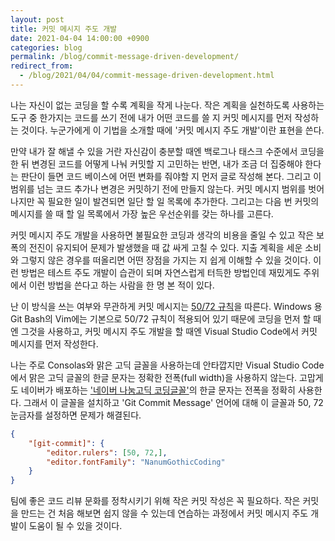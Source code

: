 ```yaml
---
layout: post
title: 커밋 메시지 주도 개발
date: 2021-04-04 14:00:00 +0900
categories: blog
permalink: /blog/commit-message-driven-development/
redirect_from:
  - /blog/2021/04/04/commit-message-driven-development.html
---
```


나는 자신이 없는 코딩을 할 수록 계획을 작게 나눈다. 작은 계획을 실천하도록 사용하는 도구 중 한가지는 코드를 쓰기 전에 내가 어떤 코드를 쓸 지 커밋 메시지를 먼저 작성하는 것이다. 누군가에게 이 기법을 소개할 때에 '커밋 메시지 주도 개발'이란 표현을 쓴다.

<!--more-->

만약 내가 잘 해낼 수 있을 거란 자신감이 충분할 때엔 백로그나 태스크 수준에서 코딩을 한 뒤 변경된 코드를 어떻게 나눠 커밋할 지 고민하는 반면, 내가 조금 더 집중해야 한다는 판단이 들면 코드 베이스에 어떤 변화를 줘야할 지 먼저 글로 작성해 본다. 그리고 이 범위를 넘는 코드 추가나 변경은 커밋하기 전에 만들지 않는다. 커밋 메시지 범위를 벗어나지만 꼭 필요한 일이 발견되면 일단 할 일 목록에 추가한다. 그리고는 다음 번 커밋의 메시지를 쓸 때 할 일 목록에서 가장 높은 우선순위를 갖는 하나를 고른다.

커밋 메시지 주도 개발을 사용하면 불필요한 코딩과 생각의 비용을 줄일 수 있고 작은 보폭의 전진이 유지되어 문제가 발생했을 때 값 싸게 고칠 수 있다. 지출 계획을 세운 소비와 그렇지 않은 경우를 떠올리면 어떤 장점을 가지는 지 쉽게 이해할 수 있을 것이다. 이런 방법은 테스트 주도 개발이 습관이 되며 자연스럽게 터득한 방법인데 재밌게도 주위에서 이런 방법을 쓴다고 하는 사람을 한 명 본 적이 있다.

난 이 방식을 쓰는 여부와 무관하게 커밋 메시지는 [50/72 규칙](https://tbaggery.com/2008/04/19/a-note-about-git-commit-messages.html)을 따른다. Windows 용 Git Bash의 Vim에는 기본으로 50/72 규칙이 적용되어 있기 때문에 코딩을 먼저 할 때엔 그것을 사용하고, 커밋 메시지 주도 개발을 할 때엔 Visual Studio Code에서 커밋 메시지를 먼저 작성한다.

나는 주로 Consolas와 맑은 고딕 글꼴을 사용하는데 안타깝지만 Visual Studio Code에서 맑은 고딕 글꼴의 한글 문자는 정확한 전폭(full width)을 사용하지 않는다. 고맙게도 네이버가 배포하는 ['네이버 나눔고딕 코딩글꼴'](https://github.com/naver/nanumfont)의 한글 문자는 전폭을 정확히 사용한다. 그래서 이 글꼴을 설치하고 'Git Commit Message' 언어에 대해 이 글꼴과 50, 72 눈금자를 설정하면 문제가 해결된다.

```json
{
    "[git-commit]": {
        "editor.rulers": [50, 72,],
        "editor.fontFamily": "NanumGothicCoding"
    }
}
```

팀에 좋은 코드 리뷰 문화를 정착시키기 위해 작은 커밋 작성은 꼭 필요하다. 작은 커밋을 만드는 건 처음 해보면 쉽지 않을 수 있는데 연습하는 과정에서 커밋 메시지 주도 개발이 도움이 될 수 있을 것이다.
